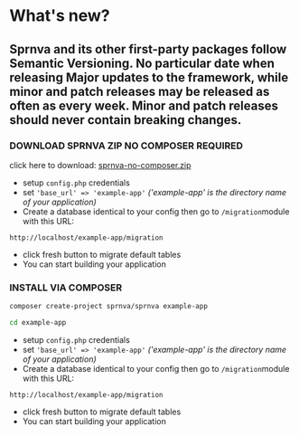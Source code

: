 # What's new?
Sprnva and its other first-party packages follow Semantic Versioning. No particular date when releasing Major updates to the framework, while minor and patch releases may be released as often as every week. Minor and patch releases should never contain breaking changes.
---

### DOWNLOAD SPRNVA ZIP NO COMPOSER REQUIRED
click here to download: [sprnva-no-composer.zip](https://github.com/sprnva/sprnva-no-composer/archive/refs/heads/main.zip)

- setup `config.php` credentials
- set `'base_url' => 'example-app'` *('example-app' is the directory name of your application)*
- Create a database identical to your config then go to  `/migration`module with this URL:
```
http://localhost/example-app/migration
```
- click fresh button to migrate default tables
- You can start building your application


### INSTALL VIA COMPOSER
```sh
composer create-project sprnva/sprnva example-app

cd example-app
```

- setup `config.php` credentials
- set `'base_url' => 'example-app'` *('example-app' is the directory name of your application)*
- Create a database identical to your config then go to  `/migration`module with this URL:
```
http://localhost/example-app/migration
```
- click fresh button to migrate default tables
- You can start building your application